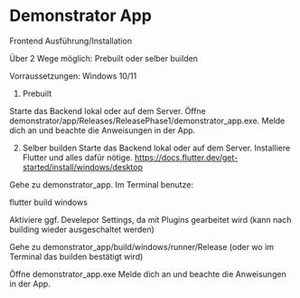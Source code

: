 # Demonstrator App

Frontend Ausführung/Installation

Über 2 Wege möglich: Prebuilt oder selber builden

Vorraussetzungen: Windows 10/11

1. Prebuilt

Starte das Backend lokal oder auf dem Server.
Öffne demonstrator/app/Releases/ReleasePhase1/demonstrator_app.exe.
Melde dich an und beachte die Anweisungen in der App.

2. Selber builden
Starte das Backend lokal oder auf dem Server.
Installiere Flutter und alles dafür nötige.
https://docs.flutter.dev/get-started/install/windows/desktop

Gehe zu demonstrator_app.
Im Terminal benutze:


flutter build windows


Aktiviere ggf. Develepor Settings, da mit Plugins gearbeitet wird (kann nach building wieder ausgeschaltet werden)

Gehe zu demonstrator_app/build/windows/runner/Release
(oder wo im Terminal das builden bestätigt wird)

Öffne demonstrator_app.exe
Melde dich an und beachte die Anweisungen in der App.


